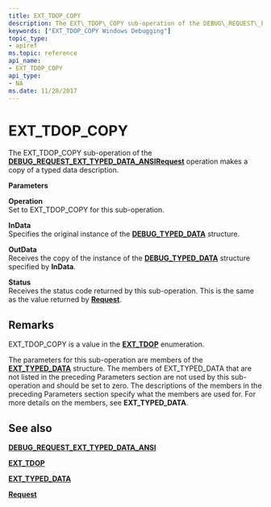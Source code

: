 ```yaml
---
title: EXT_TDOP_COPY
description: The EXT\_TDOP\_COPY sub-operation of the DEBUG\_REQUEST\_EXT\_TYPED\_DATA\_ANSI Request operation makes a copy of a typed data description.
keywords: ["EXT_TDOP_COPY Windows Debugging"]
topic_type:
- apiref
ms.topic: reference
api_name:
- EXT_TDOP_COPY
api_type:
- NA
ms.date: 11/28/2017
---
```


# EXT\_TDOP\_COPY


The EXT\_TDOP\_COPY sub-operation of the [**DEBUG\_REQUEST\_EXT\_TYPED\_DATA\_ANSI**](debug-request-ext-typed-data-ansi.md)[**Request**](request.md) operation makes a copy of a typed data description.

**Parameters**

<span id="Operation"></span><span id="operation"></span><span id="OPERATION"></span>**Operation**  
Set to EXT\_TDOP\_COPY for this sub-operation.

<span id="InData"></span><span id="indata"></span><span id="INDATA"></span>**InData**  
Specifies the original instance of the [**DEBUG\_TYPED\_DATA**](/windows-hardware/drivers/ddi/wdbgexts/ns-wdbgexts-_debug_typed_data) structure.

<span id="OutData"></span><span id="outdata"></span><span id="OUTDATA"></span>**OutData**  
Receives the copy of the instance of the [**DEBUG\_TYPED\_DATA**](/windows-hardware/drivers/ddi/wdbgexts/ns-wdbgexts-_debug_typed_data) structure specified by **InData**.

<span id="Status"></span><span id="status"></span><span id="STATUS"></span>**Status**  
Receives the status code returned by this sub-operation. This is the same as the value returned by [**Request**](request.md).

## Remarks

EXT\_TDOP\_COPY is a value in the [**EXT\_TDOP**](/windows-hardware/drivers/ddi/wdbgexts/ne-wdbgexts-_ext_tdop) enumeration.

The parameters for this sub-operation are members of the [**EXT\_TYPED\_DATA**](/windows-hardware/drivers/ddi/wdbgexts/ns-wdbgexts-_ext_typed_data) structure. The members of EXT\_TYPED\_DATA that are not listed in the preceding Parameters section are not used by this sub-operation and should be set to zero. The descriptions of the members in the preceding Parameters section specify what the members are used for. For more details on the members, see **EXT\_TYPED\_DATA**.

## <span id="see_also"></span>See also


[**DEBUG\_REQUEST\_EXT\_TYPED\_DATA\_ANSI**](debug-request-ext-typed-data-ansi.md)

[**EXT\_TDOP**](/windows-hardware/drivers/ddi/wdbgexts/ne-wdbgexts-_ext_tdop)

[**EXT\_TYPED\_DATA**](/windows-hardware/drivers/ddi/wdbgexts/ns-wdbgexts-_ext_typed_data)

[**Request**](request.md)

 

